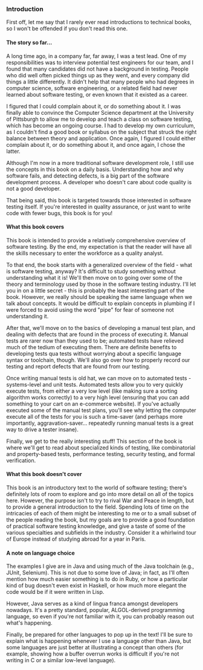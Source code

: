 ### Introduction

   First off, let me say that I rarely ever read introductions to technical books, so I won't be offended if you don't read this one.

#### The story so far...

   A long time ago, in a company far, far away, I was a test lead.  One of my responsibilities was to interview potential test engineers for our team, and I found that many candidates did not have a background in testing.  People who did well often picked things up as they went, and every company did things a little differently.  It didn't help that many people who had degrees in computer science, software engineering, or a related field had never learned about software testing, or even known that it existed as a career.

   I figured that I could complain about it, or do something about it.  I was finally able to convince the Computer Science department at the University of Pittsburgh to allow me to develop and teach a class on software testing, which has become an ongoing course.  I had to develop my own curriculum, as I couldn't find a good book or syllabus on the subject that struck the right balance between theory and application.  Once again, I figured I could either complain about it, or do something about it, and once again, I chose the latter.

   Although I'm now in a more traditional software development role, I still use the concepts in this book on a daily basis.  Understanding how and why software fails, and detecting defects, is a big part of the software development process.  A developer who doesn't care about code quality is not a good developer.

   That being said, this book is targeted towards those interested in software testing itself.  If you're interested in quality assurance, or just want to write code with fewer bugs, this book is for you!

#### What this book covers

   This book is intended to provide a relatively comprehensive overview of software testing.  By the end, my expectation is that the reader will have all the skills necessary to enter the workforce as a quality analyst.

   To that end, the book starts with a generalized overview of the field - what is software testing, anyway?  It's difficult to study something without understanding what it is!  We'll then move on to going over some of the theory and terminology used by those in the software testing industry.  I'll let you in on a little secret - this is probably the least interesting part of the book.  However, we really should be speaking the same language when we talk about concepts.  It would be difficult to explain concepts in plumbing if I were forced to avoid using the word "pipe" for fear of someone not understanding it.

   After that, we'll move on to the basics of developing a manual test plan, and dealing with defects that are found in the process of executing it.  Manual tests are rarer now than they used to be; automated tests have relieved much of the tedium of executing them.  There are definite benefits to developing tests qua tests without worrying about a specific language syntax or toolchain, though.  We'll also go over how to properly record our testing and report defects that are found from our testing.

   Once writing manual tests is old hat, we can move on to automated tests - systems-level and unit tests.  Automated tests allow you to very quickly execute tests, from either a very low level (like making sure a sorting algorithm works correctly) to a very high level (ensuring that you can add something to your cart on an e-commerce website).  If you've actually executed some of the manual test plans, you'll see why letting the computer execute all of the tests for you is such a time-saver (and perhaps more importantly, aggravation-saver... repeatedly running manual tests is a great way to drive a tester insane).

   Finally, we get to the really interesting stuff!  This section of the book is where we'll get to read about specialized kinds of testing, like combinatorial and property-based tests, performance testing, security testing, and formal verification.

#### What this book doesn't cover

   This book is an introductory text to the world of software testing; there's definitely lots of room to explore and go into more detail on all of the topics here.  However, the purpose isn't to try to rival War and Peace in length, but to provide a general introduction to the field.  Spending lots of time on the intricacies of each of them might be interesting to me or to a small subset of the people reading the book, but my goals are to provide a good foundation of practical software testing knowledge, and give a taste of some of the various specialties and subfields in the industry.  Consider it a whirlwind tour of Europe instead of studying abroad for a year in Paris.

#### A note on language choice

   The examples I give are in Java and using much of the Java toolchain (e.g., JUnit, Selenium).  This is not due to some love of Java; in fact, as I'll often mention how much easier something is to do in Ruby, or how a particular kind of bug doesn't even exist in Haskell, or how much more elegant the code would be if it were written in Lisp.

   However, Java serves as a kind of lingua franca amongst developers nowadays.  It's a pretty standard, popular, ALGOL-derived programming language, so even if you're not familiar with it, you can probably reason out what's happening.

   Finally, be prepared for other languages to pop up in the text!  I'll be sure to explain what is happening whenever I use a language other than Java, but some languages are just better at illustrating a concept than others (for example, showing how a buffer overrun works is difficult if you're not writing in C or a similar low-level language).